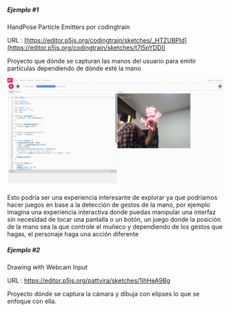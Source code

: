 ##### Ejemplo #1

HandPose Particle Emitters por codingtrain

URL : [https://editor.p5js.org/codingtrain/sketches/_HTZUBPld](https://editor.p5js.org/codingtrain/sketches/t7l5pYDDI)


Proyecto que dónde se capturan las manos del usuario para emitir particulas dependiendo de dónde esté la mano

![Imagen](https://github.com/jfUPB/interactivos2-sebastr008/blob/main/src/content/activities/unit1/activity02/ejemplo1.png)

Esto podría ser una experiencia interesante de explorar ya que podríamos hacer juegos en base a la detección de gestos de la mano, por ejemplo imagina una experiencia interactiva donde puedas manipular una interfaz sin necesidad de tocar una pantalla o un botón, un juego donde la posición de la mano sea la que controle el muñeco y dependiendo de los gestos que hagas, el personaje haga una acción diferente

##### Ejemplo #2

Drawing with Webcam Input

URL : https://editor.p5js.org/pattvira/sketches/1jhHeA9Bg

Proyecto dónde se captura la cámara y dibuja con elipses lo que se enfoque con ella.



